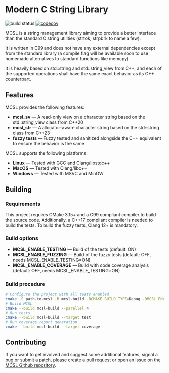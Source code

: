 # Modern C String Library

![build status](https://github.com/juliencombattelli/mcsl/workflows/Build%20&%20Tests/badge.svg)
[![codecov](https://codecov.io/gh/juliencombattelli/mcsl/branch/master/graph/badge.svg?token=0L5KEeuCMn)](https://codecov.io/gh/juliencombattelli/mcsl)

MCSL is a string management library aiming to provide a better interface than the standard C string
utilities (strtok, strpbrk to name a few).

It is written in C99 and does not have any external dependencies except from the standard library (a
compile flag will be available soon to use homemade alternatives to standard functions like memcpy).

It is heavily based on std::string and std::string_view from C++, and each of the supported
operations shall have the same exact behavior as its C++ counterpart.

## Features

MCSL provides the following features:
- **mcsl_sv** — A read-only view on a character string based on the std::string_view class from C++20
- **mcsl_str** — A allocator-aware character string based on the std::string class from C++23
- **fuzzy tests** — Fuzzy tested and sanitized alongside the C++ equivalent to ensure the behavior is the same

MCSL supports the following platforms:
- **Linux** — Tested with GCC and Clang/libstdc++
- **MacOS** — Tested with Clang/libc++
- **Windows** — Tested with MSVC and MinGW

## Building

### Requirements

This project requires CMake 3.15+ and a C99 compliant compiler to build the source code.
Additionally, a C++17 compliant compiler is needed to build the tests.
To build the fuzzy tests, Clang 12+ is mandatory.

### Build options

- **MCSL_ENABLE_TESTING** — Build of the tests (default: ON)
- **MCSL_ENABLE_FUZZING** — Build of the fuzzy tests (default: OFF, needs MCSL_ENABLE_TESTING=ON)
- **MCSL_ENABLE_COVERAGE** — Build with code coverage analysis (default: OFF, needs MCSL_ENABLE_TESTING=ON)

### Build procedure

```bash
# Configure the project with all tests enabled
cmake -S path-to-mcsl -B mcsl-build -DCMAKE_BUILD_TYPE=Debug -DMCSL_ENABLE_FUZZING=ON
# Build MCSL
cmake --build mcsl-build --parallel 4
# Run tests
cmake --build mcsl-build --target test
# Run coverage report generation
cmake --build mcsl-build --target coverage
```

## Contributing

If you want to get involved and suggest some additional features, signal a bug or submit a patch, please create
a pull request or open an issue on the [MCSL Github repository](https://github.com/juliencombattelli/mcsl).
